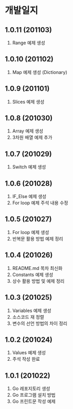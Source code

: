 # 개발일지

## 1.0.11 (201103)
1. Range 예제 생성

## 1.0.10 (201102)
1. Map 예제 생성 (Dictionary)

## 1.0.9 (201101)
1. Slices 예제 생성

## 1.0.8 (201030)
1. Array 예제 생성
2. 3차원 배열 예제 추가

## 1.0.7 (201029)
1. Switch 예제 생성

## 1.0.6 (201028)
1. IF_Else 예제 생성
2. For loop 예제 주석 내용 수정

## 1.0.5 (201027)
1. For loop 예제 생성
2. 반복문 활용 방법 예제 정리

## 1.0.4 (201026)
1. README.md 목차 최신화
2. Constants 예제 생성
3. 상수 활용 방법 및 예제 정리

## 1.0.3 (201025)
1. Variables 예제 생성
2. 소스코드 재 정렬 
3. 변수의 선언 방법의 차이 정리

## 1.0.2 (201024)
1. Values 예제 생성
2. 주석 작성 완료

## 1.0.1 (201022)
1. Go 레포지토리 생성
2. Go 프로그램 설치 방법
3. Go 프린트문 작성 예제
